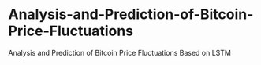 # Analysis-and-Prediction-of-Bitcoin-Price-Fluctuations
Analysis and Prediction of Bitcoin Price Fluctuations Based on LSTM
